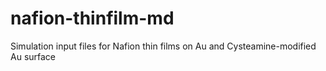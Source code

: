 # nafion-thinfilm-md
Simulation input files for Nafion thin films on Au and Cysteamine-modified Au surface
